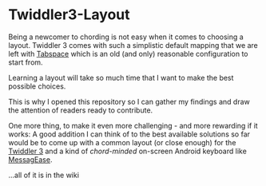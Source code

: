 # Twiddler3-Layout
Being a newcomer to chording is not easy when it comes to choosing a layout. Twiddler 3 comes with such a simplistic default mapping that we are left with [Tabspace](https://github.com/cswetenham/tabspace2.1) which is an old (and only) reasonable configuration to start from.

Learning a layout will take so much time that I want to make the best possible choices.

This is why I opened this repository so I can gather my findings and draw the attention of readers ready to contribute.

One more thing, to make it even more challenging - and more rewarding if it works: A good addition I can think of to the best available solutions so far would be to come up with a common layout (or close enough) for the [Twiddler 3](http://twiddler.tekgear.com/) and a kind of 
_chord-minded_ on-screen Android keyboard like [MessagEase](http://www.exideas.com/ME/me_faq.html).

...all of it is in the wiki
